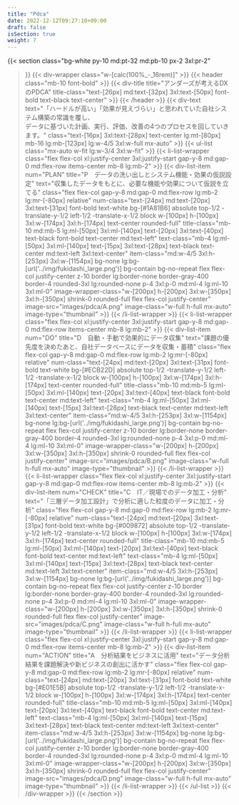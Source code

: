 ```yaml
---
title: "Pdca"
date: 2022-12-12T09:27:10+09:00
draft: false
isSection: true
weight: 7
---
```


{{< section
    class="bg-white py-10 md:pt-32 md:pb-10 px-2 3xl:pr-2"
>}}
    {{< div-wrapper
        class="w-[calc(100%_-_16rem)]"
    >}}
        {{< header
            class="mb-10 font-bold"
        >}}
            {{< div-title
                title="アンダーズが考えるDXのPDCA"
                title-class="text-[26px] md:text-[32px] 3xl:text-[50px] font-bold text-black text-center"
            >}}
        {{< /header >}}
        {{< div-text
            text="「ハードルが高い」「効果が見えづらい」と思われていた自社システム構築の常識を覆し、<br class='hidden 3xl:block'>データに基づいた計画、実行、評価、改善の4つのプロセスを回していきます。"
            class="text-[16px] 3xl:text-[28px] text-center lg:mt-[80px] mb-16 lg:mb-[123px] lg:w-4/5 3xl:w-full mx-auto"
        >}}
        {{< ul-list
            class="mx-auto w-fit lg:w-3/4 3xl:w-fit"
        >}}
            {{< li-list-wrapper
                class="flex flex-col xl:justify-center 3xl:justify-start gap-y-8 md:gap-0 md:flex-row items-center mb-8 lg:mb-2"
            >}}
                {{< div-list-item
                    num="PLAN"
                    title="P　データの洗い出しとシステム機能・効果の仮説設定"
                    text="収集したデータをもとに、必要な機能や効果について仮説を立てる"
                    class="flex flex-col gap-y-8 md:gap-0 md:flex-row lg:mb-2 lg:mr-[-80px] relative"
                    num-class="text-[24px] md:text-[20px] 3xl:text-[31px] font-bold text-white bg-[#1A81B6] absolute top-1/2 -translate-y-1/2 left-1/2 -translate-x-1/2 block w-[100px] h-[100px] 3xl:w-[174px] 3xl:h-[174px] text-center rounded-full"
                    title-class="mb-10 md:mb-5 lg:ml-[50px] 3xl:ml-[140px] text-[20px] 3xl:text-[40px] text-black font-bold text-center md:text-left"
                    text-class="mb-4 lg:ml-[50px] 3xl:ml-[140px] text-[15px] 3xl:text-[28px] text-black text-center md:text-left 3xl:text-center"
                    item-class="md:w-4/5 3xl:h-[253px] 3xl:w-[1154px] bg-none lg:bg-[url('../img/fukidashi_large.png')] bg-contain bg-no-repeat flex flex-col justify-center z-10 border lg:border-none border-gray-400 border-4 rounded-3xl lg:rounded-none p-4 3xl:p-0 md:ml-4 lg:ml-10 3xl:ml-0"
                    image-wrapper-class="w-[200px] h-[200px] 3xl:w-[350px] 3xl:h-[350px] shrink-0 rounded-full flex flex-col justify-center"
                    image-src="images/pdca/A.png"
                    image-class="w-full h-full mx-auto"
                    image-type="thumbnail"
                >}}
            {{< /li-list-wrapper >}}
            {{< li-list-wrapper
                class="flex flex-col xl:justify-center 3xl:justify-start gap-y-8 md:gap-0 md:flex-row items-center mb-8 lg:mb-2"
            >}}
                {{< div-list-item
                    num="DO"
                    title="D　自動・手動で効果的にデータ収集"
                    text="課題の優先度を決めたあと、自社データベースにデータを収集・蓄積"
                    class="flex flex-col gap-y-8 md:gap-0 md:flex-row lg:mb-2 lg:mr-[-80px] relative"
                    num-class="text-[24px] md:text-[20px] 3xl:text-[31px] font-bold text-white bg-[#ECB22D] absolute top-1/2 -translate-y-1/2 left-1/2 -translate-x-1/2 block w-[100px] h-[100px] 3xl:w-[174px] 3xl:h-[174px] text-center rounded-full"
                    title-class="mb-10 md:mb-5 lg:ml-[50px] 3xl:ml-[140px] text-[20px] 3xl:text-[40px] text-black font-bold text-center md:text-left"
                    text-class="mb-4 lg:ml-[50px] 3xl:ml-[140px] text-[15px] 3xl:text-[28px] text-black text-center md:text-left 3xl:text-center"
                    item-class="md:w-4/5 3xl:h-[253px] 3xl:w-[1154px] bg-none lg:bg-[url('../img/fukidashi_large.png')] bg-contain bg-no-repeat flex flex-col justify-center z-10 border lg:border-none border-gray-400 border-4 rounded-3xl lg:rounded-none p-4 3xl:p-0 md:ml-4 lg:ml-10 3xl:ml-0"
                    image-wrapper-class="w-[200px] h-[200px] 3xl:w-[350px] 3xl:h-[350px] shrink-0 rounded-full flex flex-col justify-center"
                    image-src="images/pdca/B.png"
                    image-class="w-full h-full mx-auto"
                    image-type="thumbnail"
                >}}
            {{< /li-list-wrapper >}}
            {{< li-list-wrapper
                class="flex flex-col xl:justify-center 3xl:justify-start gap-y-8 md:gap-0 md:flex-row items-center mb-8 lg:mb-2"
            >}}
                {{< div-list-item
                    num="CHECK"
                    title="C　IT／現場でのデータ加工・分析"
                    text="「三層データ加工設計」で分析に適した粒度のデータに加工・分析"
                    class="flex flex-col gap-y-8 md:gap-0 md:flex-row lg:mb-2 lg:mr-[-80px] relative"
                    num-class="text-[24px] md:text-[20px] 3xl:text-[31px] font-bold text-white bg-[#009872] absolute top-1/2 -translate-y-1/2 left-1/2 -translate-x-1/2 block w-[100px] h-[100px] 3xl:w-[174px] 3xl:h-[174px] text-center rounded-full"
                    title-class="mb-10 md:mb-5 lg:ml-[50px] 3xl:ml-[140px] text-[20px] 3xl:text-[40px] text-black font-bold text-center md:text-left"
                    text-class="mb-4 lg:ml-[50px] 3xl:ml-[140px] text-[15px] 3xl:text-[28px] text-black text-center md:text-left 3xl:text-center"
                    item-class="md:w-4/5 3xl:h-[253px] 3xl:w-[1154px] bg-none lg:bg-[url('../img/fukidashi_large.png')] bg-contain bg-no-repeat flex flex-col justify-center z-10 border lg:border-none border-gray-400 border-4 rounded-3xl lg:rounded-none p-4 3xl:p-0 md:ml-4 lg:ml-10 3xl:ml-0"
                    image-wrapper-class="w-[200px] h-[200px] 3xl:w-[350px] 3xl:h-[350px] shrink-0 rounded-full flex flex-col justify-center"
                    image-src="images/pdca/C.png"
                    image-class="w-full h-full mx-auto"
                    image-type="thumbnail"
                >}}
            {{< /li-list-wrapper >}}
            {{< li-list-wrapper
                class="flex flex-col xl:justify-center 3xl:justify-start gap-y-8 md:gap-0 md:flex-row items-center mb-8 lg:mb-2"
            >}}
                {{< div-list-item
                    num="ACTION"
                    title="A　分析結果をビジネスに活用"
                    text="データ分析結果を課題解決や新ビジネスの創出に活かす"
                    class="flex flex-col gap-y-8 md:gap-0 md:flex-row lg:mb-2 lg:mr-[-80px] relative"
                    num-class="text-[24px] md:text-[20px] 3xl:text-[31px] font-bold text-white bg-[#E01E5B] absolute top-1/2 -translate-y-1/2 left-1/2 -translate-x-1/2 block w-[100px] h-[100px] 3xl:w-[174px] 3xl:h-[174px] text-center rounded-full"
                    title-class="mb-10 md:mb-5 lg:ml-[50px] 3xl:ml-[140px] text-[20px] 3xl:text-[40px] text-black font-bold text-center md:text-left"
                    text-class="mb-4 lg:ml-[50px] 3xl:ml-[140px] text-[15px] 3xl:text-[28px] text-black text-center md:text-left 3xl:text-center"
                    item-class="md:w-4/5 3xl:h-[253px] 3xl:w-[1154px] bg-none lg:bg-[url('../img/fukidashi_large.png')] bg-contain bg-no-repeat flex flex-col justify-center z-10 border lg:border-none border-gray-400 border-4 rounded-3xl lg:rounded-none p-4 3xl:p-0 md:ml-4 lg:ml-10 3xl:ml-0"
                    image-wrapper-class="w-[200px] h-[200px] 3xl:w-[350px] 3xl:h-[350px] shrink-0 rounded-full flex flex-col justify-center"
                    image-src="images/pdca/D.png"
                    image-class="w-full h-full mx-auto"
                    image-type="thumbnail"
                >}}
            {{< /li-list-wrapper >}}
        {{< /ul-list >}}
    {{< /div-wrapper >}}
{{< /section >}}
